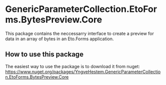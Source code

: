 ﻿# GenericParameterCollection.EtoForms.BytesPreview.Core

This package contains the neccessarry interface to create a preview for data in an array of bytes in an Eto.Forms application.

## How to use this package

The easiest way to use the package is to download it from nuget: https://www.nuget.org/packages/YngveHestem.GenericParameterCollection.EtoForms.BytesPreview.Core